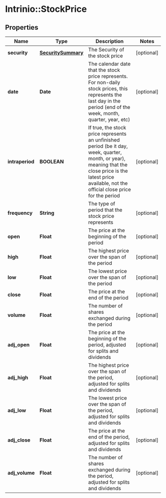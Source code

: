 # Intrinio::StockPrice

## Properties
Name | Type | Description | Notes
------------ | ------------- | ------------- | -------------
**security** | [**SecuritySummary**](SecuritySummary.md) | The Security of the stock price | [optional] 
**date** | **Date** | The calendar date that the stock price represents. For non-daily stock prices, this represents the last day in the period (end of the week, month, quarter, year, etc) | [optional] 
**intraperiod** | **BOOLEAN** | If true, the stock price represents an unfinished period (be it day, week, quarter, month, or year), meaning that the close price is the latest price available, not the official close price for the period | [optional] 
**frequency** | **String** | The type of period that the stock price represents | [optional] 
**open** | **Float** | The price at the beginning of the period | [optional] 
**high** | **Float** | The highest price over the span of the period | [optional] 
**low** | **Float** | The lowest price over the span of the period | [optional] 
**close** | **Float** | The price at the end of the period | [optional] 
**volume** | **Float** | The number of shares exchanged during the period | [optional] 
**adj_open** | **Float** | The price at the beginning of the period, adjusted for splits and dividends | [optional] 
**adj_high** | **Float** | The highest price over the span of the period, adjusted for splits and dividends | [optional] 
**adj_low** | **Float** | The lowest price over the span of the period, adjusted for splits and dividends | [optional] 
**adj_close** | **Float** | The price at the end of the period, adjusted for splits and dividends | [optional] 
**adj_volume** | **Float** | The number of shares exchanged during the period, adjusted for splits and dividends | [optional] 


